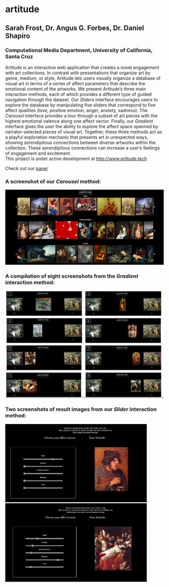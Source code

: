 # artitude

## Sarah Frost, Dr. Angus G. Forbes, Dr. Daniel Shapiro

### Computational Media Department, University of California, Santa Cruz


Artitude is an interactive web application that creates a novel engagement with art collections. In contrast with presentations that organize art by genre, medium, or style, Artitude lets users visually organize a database of visual art in terms of a series of affect parameters that describe the emotional content of the artworks. We present Artitude’s three main interaction methods, each of which provides a different type of guided navigation through the dataset. Our *Sliders* interface encourages users to explore the database by manipulating five sliders that correspond to five affect qualities (love, positive emotion, anger, anxiety, sadness). The *Carousel* interface provides a tour through a subset of art pieces with the highest emotional valence along one affect vector. Finally, our *Gradient* interface gives the user the ability to explore the affect space spanned by narrator-selected pieces of visual art. Together, these three methods act as a playful exploration mechanic that presents art in unexpected ways, showing serendipitous connections between diverse artworks within the collection. These serendipitous connections can increase a user’s feelings of engagement and excitement.
<br>
This project is under active development at <http://www.artitude.tech>


Check out our [paper](https://github.com/sarahmfrost/artitude/blob/master/Frost_Artitude_2020.pdf)


### A screenshot of our *Carousel* method:

![carousel_image](/README_IMAGES/Teaser.png)

### A compilation of eight screenshots from the *Gradient* interaction method:

![gradient_image](/README_IMAGES/gradient.png)

### Two screenshots of result images from our *Slider* interaction method:

<img src="/README_IMAGES/sliders_anger.png" alt="sliders_anger" width="450"/> <img src="/README_IMAGES/sliders_sadness.png" alt="sliders_sadness" width="450"/>